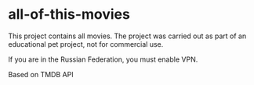 # all-of-this-movies
This project contains all movies. The project was carried out as part of an educational pet project, not for commercial use. 

If you are in the Russian Federation, you must enable VPN.

Based on TMDB API
